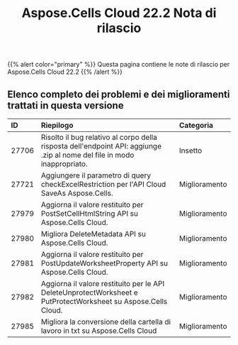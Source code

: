﻿---
title: Aspose.Cells Cloud 22.2 Nota di rilascio
second_title: Aspose.Cells Cloud Documen
type: docs
url: /it/aspose-cells-cloud-22-2-release-notes/
description: Aspose.Cells Cloud supporta Excel per creare, convertire, unire, dividere, proteggere, operare su oggetti interni e così via
weight: 20
---
{{% alert color="primary" %}} 
Questa pagina contiene le note di rilascio per Aspose.Cells Cloud 22.2
{{% /alert %}} 
## **Elenco completo dei problemi e dei miglioramenti trattati in questa versione**
|**ID**|**Riepilogo**|**Categoria**|
|:- |:- |:- |
|27706 |Risolto il bug relativo al corpo della risposta dell'endpoint API: aggiunge .zip al nome del file in modo inappropriato.| Insetto|
|27721 |Aggiungere il parametro di query checkExcelRestriction per l'API Cloud SaveAs Aspose.Cells.| Miglioramento|
|27979 |Aggiorna il valore restituito per PostSetCellHtmlString API su Aspose.Cells Cloud.| Miglioramento|
|27980 |Migliora DeleteMetadata API su Aspose.Cells Cloud.| Miglioramento|
|27981 |Aggiorna il valore restituito per PostUpdateWorksheetProperty API su Aspose.Cells Cloud.| Miglioramento|
|27982 |Aggiorna il valore restituito per le API DeleteUnprotectWorksheet e PutProtectWorksheet su Aspose.Cells Cloud.| Miglioramento|
|27985 |Migliora la conversione della cartella di lavoro in txt su Aspose.Cells Cloud| Miglioramento|
